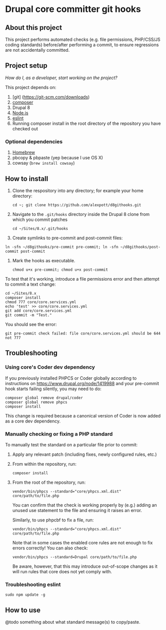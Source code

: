 # Drupal core committer git hooks

## About this project
This project performs automated checks (e.g. file permissions, PHP/CSS/JS coding standards) before/after performing a commit, to ensure regressions are not accidentally committed.

## Project setup

_How do I, as a developer, start working on the project?_

This project depends on:

1. [git] (https://git-scm.com/downloads)
1. [composer](https://getcomposer.org/download/)
1. Drupal 8
1. [Node.js](https://nodejs.org/en/download/)
1. [eslint](http://eslint.org/docs/user-guide/getting-started)
1. Running composer install in the root directory of the repository you have checked out

### Optional dependencies
1. [Homebrew](http://brew.sh/)
1. pbcopy & pbpaste (yep because I use OS X)
1. cowsay (```brew install cowsay```)


## How to install

1. Clone the respository into any directory; for example your home directory: 

   ````
   cd ~; git clone https://github.com/alexpott/d8githooks.git
   ````
   
1. Navigate to the `.git/hooks` directory inside the Drupal 8 clone from which you commit patches 

   ````
   cd ~/Sites/8.x/.git/hooks
   ````

1. Create symlinks to pre-commit and post-commit files:
   
  ```
  ln -sfn ~/d8githooks/pre-commit pre-commit; ln -sfn ~/d8githooks/post-commit post-commit
  ````

1. Mark the hooks as executable. 

   ````
   chmod u+x pre-commit; chmod u+x post-commit
   ````

To test that it's working, introduce a file permissions error and then attempt to commit a text change:

````
cd ~/Sites/8.x
composer install
chmod 777 core/core.services.yml
echo 'test' >> core/core.services.yml 
git add core/core.services.yml
git commit -m "Test."
````

You should see the error:

````
git pre-commit check failed: file core/core.services.yml should be 644 not 777
````

## Troubleshooting

### Using core's Coder dev dependency

If you previously installed PHPCS or Coder globally according to instructions on https://www.drupal.org/node/1419988 and your pre-commit hook starts failing silently, you may need to do:

````
composer global remove drupal/coder
composer global remove phpcs
composer install
````

This change is required because a canonical version of Coder is now added as a core dev dependency.

### Manually checking or fixing a PHP standard

To manually test the standard on a particular file prior to commit:

1. Apply any relevant patch (including fixes, newly configured rules, etc.)
2. From within the repository, run:

   ````
   composer install
   ````

3. From the root of the repository, run:

   ````
   vendor/bin/phpcs --standard="core/phpcs.xml.dist" core/path/to/file.php
   ````

   You can confirm that the check is working properly by (e.g.) adding an unused use statement to the file and ensuring it raises an error.
   
   Similarly, to use phpcbf to fix a file, run:

   ````
   vendor/bin/phpcs --standard="core/phpcs.xml.dist" core/path/to/file.php
   ````

   Note that in some cases the enabled core rules are not enough to fix errors correctly! You can also check:

   ````
   vendor/bin/phpcs --standard=Drupal core/path/to/file.php
   ````

   Be aware, however, that this may introduce out-of-scope changes as it will run rules that core does not yet comply with.

### Troubleshooting eslint

````
sudo npm update -g
````

## How to use
@todo something about what standard message(s) to copy/paste.
